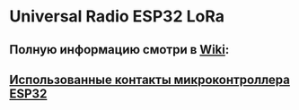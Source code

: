 # Universal Radio ESP32 LoRa
## Полную информацию смотри в [Wiki](https://github.com/Ale-maker325/URAD32-LoRa/wiki):

## [Использованные контакты микроконтроллера ESP32](https://github.com/Ale-maker325/URAD32-LoRa/wiki)
